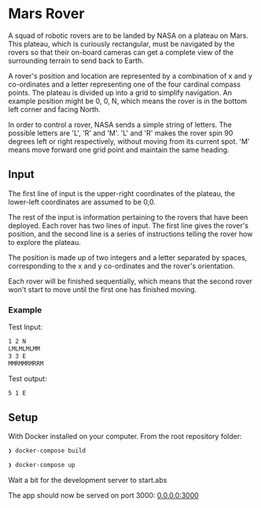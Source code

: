# Mars Rover
A squad of robotic rovers are to be landed by NASA on a plateau on Mars. This plateau, which is curiously rectangular, must be navigated by the rovers so that their on-board cameras can get a complete view of the surrounding terrain to send back to Earth.

A rover's position and location are represented by a combination of x and y co-ordinates and a letter representing one of the four cardinal compass points. The plateau is divided up into a grid to simplify navigation. An example position might be 0, 0, N, which means the rover is in the bottom left corner and facing North.

In order to control a rover, NASA sends a simple string of letters. The possible letters are 'L', 'R' and 'M'. 'L' and 'R' makes the rover spin 90 degrees left or right respectively, without moving from its current spot. 'M' means move forward one grid point and maintain the same heading.

## Input
The first line of input is the upper-right coordinates of the plateau, the lower-left coordinates are assumed to be 0,0.

The rest of the input is information pertaining to the rovers that have been deployed. Each rover has two lines of input. The first line gives the rover's position, and the second line is a series of instructions telling the rover how to explore the plateau.

The position is made up of two integers and a letter separated by spaces, corresponding to the x and y co-ordinates and the rover's orientation.

Each rover will be finished sequentially, which means that the second rover won't start to move until the first one has finished moving.

### Example
Test Input:
```bash 5 5
1 2 N
LMLMLMLMM
3 3 E
MMRMMRMRRM
```

Test output:
```bash 1 3 N
5 1 E
```

## Setup
With Docker installed on your computer. From the root repository folder:

```zsh
❯ docker-compose build
```

```zsh
❯ docker-compose up
```
Wait a bit for the development server to start.abs

The app should now be served on port 3000:  [0.0.0.0:3000](http://0.0.0.0:3000/index)
